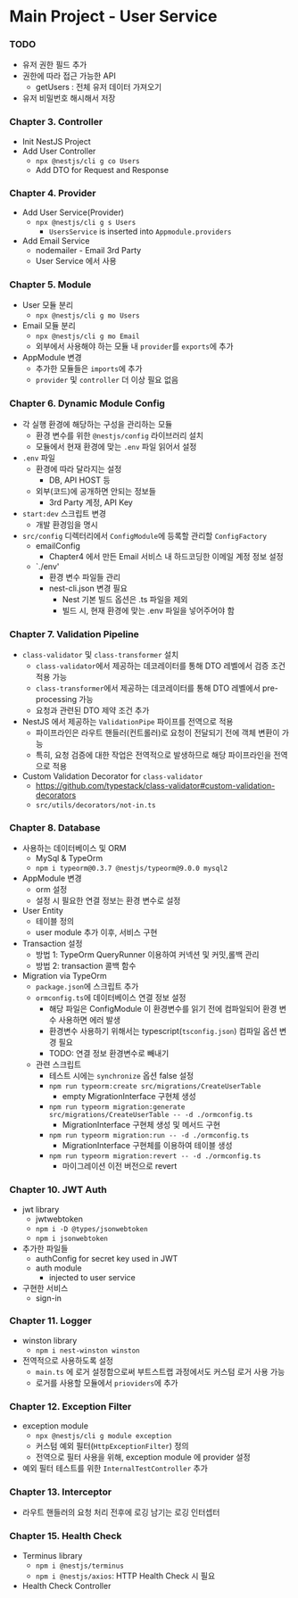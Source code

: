 # Main Project - User Service

### TODO
* 유저 권한 필드 추가
* 권한에 따라 접근 가능한 API 
  * getUsers : 전체 유저 데이터 가져오기
* 유저 비밀번호 해시해서 저장

### Chapter 3. Controller
* Init NestJS Project
* Add User Controller
  * `npx @nestjs/cli g co Users` 
  * Add DTO for Request and Response

### Chapter 4. Provider
* Add User Service(Provider)
  * `npx @nestjs/cli g s Users`
    * `UsersService` is inserted into `Appmodule.providers`
* Add Email Service
  * nodemailer - Email 3rd Party
  * User Service 에서 사용

### Chapter 5. Module
* User 모듈 분리
  * `npx @nestjs/cli g mo Users`
* Email 모듈 분리
  * `npx @nestjs/cli g mo Email`
  * 외부에서 사용해야 하는 모듈 내 `provider`를 `exports`에 추가
* AppModule 변경
  * 추가한 모듈들은 `imports`에 추가
  * `provider` 및 `controller` 더 이상 필요 없음

### Chapter 6. Dynamic Module Config
* 각 실행 환경에 해당하는 구성을 관리하는 모듈
  * 환경 변수를 위한 `@nestjs/config` 라이브러리 설치
  * 모듈에서 현재 환경에 맞는 `.env` 파일 읽어서 설정
* `.env` 파일
  * 환경에 따라 달라지는 설정
    * DB, API HOST 등
  * 외부(코드)에 공개하면 안되는 정보들
    * 3rd Party 계정, API Key
* `start:dev` 스크립트 변경
  * 개발 환경임을 명시
* `src/config` 디렉터리에서 `ConfigModule`에 등록할 관리할 `ConfigFactory`
  * emailConfig
    * Chapter4 에서 만든 Email 서비스 내 하드코딩한 이메일 계정 정보 설정
  * `./env' 
    * 환경 변수 파일들 관리
    * nest-cli.json 변경 필요
      * Nest 기본 빌드 옵션은 .ts 파일을 제외
      * 빌드 시, 현재 환경에 맞는 .env 파일을 넣어주어야 함

### Chapter 7. Validation Pipeline
* `class-validator` 및 `class-transformer` 설치
  * `class-validator`에서 제공하는 데코레이터를 통해 DTO 레벨에서 검증 조건 적용 가능
  * `class-transformer`에서 제공하는 데코레이터를 통해 DTO 레벨에서 pre-processing 가능
  * 요청과 관련된 DTO 제약 조건 추가
* NestJS 에서 제공하는 `ValidationPipe` 파이프를 전역으로 적용
  * 파이프라인은 라우트 핸들러(컨트롤러)로 요청이 전달되기 전에 객체 변환이 가능
  * 특히, 요청 검증에 대한 작업은 전역적으로 발생하므로 해당 파이프라인을 전역으로 적용
* Custom Validation Decorator for `class-validator`
  * https://github.com/typestack/class-validator#custom-validation-decorators
  * `src/utils/decorators/not-in.ts`

### Chapter 8. Database
* 사용하는 데이터베이스 및 ORM
  * MySql & TypeOrm
  * `npm i typeorm@0.3.7 @nestjs/typeorm@9.0.0 mysql2`
* AppModule 변경
  * orm 설정
  * 설정 시 필요한 연결 정보는 환경 변수로 설정
* User Entity
  * 테이블 정의
  * user module 추가 이후, 서비스 구현
* Transaction 설정
  * 방법 1: TypeOrm QueryRunner 이용하여 커넥션 및 커밋,롤백 관리
  * 방법 2: transaction 콜백 함수
* Migration via TypeOrm
  * `package.json`에 스크립트 추가
  * `ormconfig.ts`에 데이터베이스 연결 정보 설정
    * 해당 파일은 ConfigModule 이 환경변수를 읽기 전에 컴파일되어 환경 변수 사용하면 에러 발생
    * 환경변수 사용하기 위해서는 typescript(`tsconfig.json`) 컴파일 옵션 변경 필요
    * TODO: 연결 정보 환경변수로 빼내기
  * 관련 스크립트
    * 테스트 시에는 `synchronize` 옵션 false 설정
    * `npm run typeorm:create src/migrations/CreateUserTable`
      * empty MigrationInterface 구현체 생성
    * `npm run typeorm migration:generate src/migrations/CreateUserTable -- -d ./ormconfig.ts`
      * MigrationInterface 구현체 생성 및 메서드 구현
    * `npm run typeorm migration:run -- -d ./ormconfig.ts`
      * MigrationInterface 구현체를 이용하여 테이블 생성
    * `npm run typeorm migration:revert -- -d ./ormconfig.ts`
      * 마이그레이션 이전 버전으로 revert

### Chapter 10. JWT Auth
* jwt library
  * jwtwebtoken
  * `npm i -D @types/jsonwebtoken`
  * `npm i jsonwebtoken`
* 추가한 파일들
  * authConfig for secret key used in JWT
  * auth module
    * injected to user service
* 구현한 서비스
  * sign-in

### Chapter 11. Logger
* winston library
  * `npm i nest-winston winston`
* 전역적으로 사용하도록 설정
  * `main.ts` 에 로거 설정함으로써 부트스트랩 과정에서도 커스텀 로거 사용 가능
  * 로거를 사용할 모듈에서 `prioviders`에 추가

### Chapter 12. Exception Filter
* exception module
  * `npx @nestjs/cli g module exception`
  * 커스텀 예외 필터(`HttpExceptionFilter`) 정의
  * 전역으로 필터 사용을 위해, exception module 에 provider 설정
* 예외 필터 테스트를 위한 `InternalTestController` 추가

### Chapter 13. Interceptor
* 라우트 핸들러의 요청 처리 전후에 로깅 남기는 로깅 인터셉터

### Chapter 15. Health Check
* Terminus library
  * `npm i @nestjs/terminus`
  * `npm i @nestjs/axios`: HTTP Health Check 시 필요
* Health Check Controller